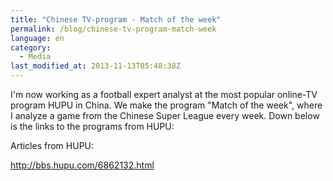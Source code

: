 ```yaml
---
title: "Chinese TV-program - Match of the week"
permalink: /blog/chinese-tv-program-match-week
language: en
category:
  - Media
last_modified_at: 2013-11-13T05:48:38Z
---
```


I'm now working as a football expert analyst at the most popular online-TV program HUPU in China. We make the program "Match of the week", where I analyze a game from the Chinese Super League every week. Down below is the links to the programs from HUPU:

Articles from HUPU:

<http://bbs.hupu.com/6862132.html>

